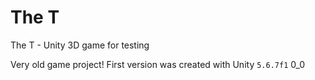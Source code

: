 # The T
The T - Unity 3D game for testing

Very old game project! First version was created with Unity `5.6.7f1` 0_0
